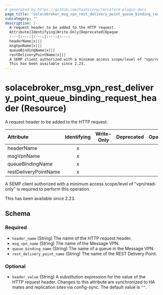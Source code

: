 ```yaml
---
# generated by https://github.com/hashicorp/terraform-plugin-docs
page_title: "solacebroker_msg_vpn_rest_delivery_point_queue_binding_request_header Resource - solacebroker"
subcategory: ""
description: |-
  A request header to be added to the HTTP request.
  Attribute|Identifying|Write-Only|Deprecated|Opaque
  :---|:---:|:---:|:---:|:---:
  headerName|x|||
  msgVpnName|x|||
  queueBindingName|x|||
  restDeliveryPointName|x|||
  A SEMP client authorized with a minimum access scope/level of "vpn/read-only" is required to perform this operation.
  This has been available since 2.23.
---
```


# solacebroker_msg_vpn_rest_delivery_point_queue_binding_request_header (Resource)

A request header to be added to the HTTP request.


Attribute|Identifying|Write-Only|Deprecated|Opaque
:---|:---:|:---:|:---:|:---:
headerName|x|||
msgVpnName|x|||
queueBindingName|x|||
restDeliveryPointName|x|||



A SEMP client authorized with a minimum access scope/level of "vpn/read-only" is required to perform this operation.

This has been available since 2.23.



<!-- schema generated by tfplugindocs -->
## Schema

### Required

- `header_name` (String) The name of the HTTP request header.
- `msg_vpn_name` (String) The name of the Message VPN.
- `queue_binding_name` (String) The name of a queue in the Message VPN.
- `rest_delivery_point_name` (String) The name of the REST Delivery Point.

### Optional

- `header_value` (String) A substitution expression for the value of the HTTP request header. Changes to this attribute are synchronized to HA mates and replication sites via config-sync. The default value is `""`.


